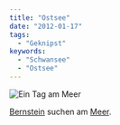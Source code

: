 ```yaml
---
title: "Ostsee"
date: "2012-01-17"
tags:
  - "Geknipst"
keywords:
  - "Schwansee"
  - "Ostsee"
---
```


![Ein Tag am Meer](/img/codecandies/Sonnenaufgang.jpg)

[Bernstein](http://de.wikipedia.org/wiki/Bernstein) suchen am [Meer](http://maps.google.com/maps?q=Gro%C3%9F+Schwansee,+Kalkhorst,+Deutschland&hl=de&ie=UTF8&ll=53.984355,10.998565&spn=0.01933,0.041027&sll=37.0625,-95.677068&sspn=63.9851,107.578125&oq=gro%C3%9F+schwan&vpsrc=6&hnear=Gro%C3%9F+Schwansee+Kalkhorst,+Mecklenburg-Vorpommern,+Deutschland&t=h&z=15).

